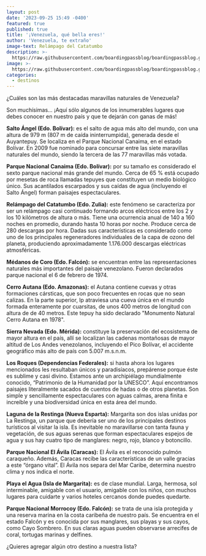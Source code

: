 ```yaml
---
layout: post
date: '2023-09-25 15:49 -0400'
featured: true
published: true
title: '¡Venezuela, qué bella eres!'
author: 'Venezuela, te extraño'
image-text: Relámpago del Catatumbo
description: >-
  https://raw.githubusercontent.com/boardingpassblog/boardingpassblog.github.io/main/assets/images/catatumbo.png
image: >-
  https://raw.githubusercontent.com/boardingpassblog/boardingpassblog.github.io/main/assets/images/catatumbo.png
categories:
  - destinos
---
```

¿Cuáles son las más destacadas maravillas naturales de Venezuela?

Son muchísimas… ¡Aquí sólo algunos de los innumerables lugares que debes conocer en nuestro país y que te dejarán con ganas de más!

**Salto Ángel (Edo. Bolívar):** es el salto de agua más alto del mundo, con una altura de 979 m (807 m de caída ininterrumpida), generada desde el Auyantepuy. Se localiza en el Parque Nacional Canaima, en el estado Bolívar. En 2009 fue nominado para concursar entre las siete maravillas naturales del mundo, siendo la tercera de las 77 maravillas más votada.

**Parque Nacional Canaima (Edo. Bolívar):** por su tamaño es considerado el sexto parque nacional más grande del mundo. Cerca de 65 % está ocupado por mesetas de roca llamadas tepuyes que constituyen un medio biológico único. Sus acantilados escarpados y sus caídas de agua (incluyendo el Salto Ángel) forman paisajes espectaculares.

**Relámpago del Catatumbo (Edo. Zulia):** este fenómeno se caracteriza por ser un relámpago casi continuado formando arcos eléctricos entre los 2 y los 10 kilómetros de altura o más. Tiene una ocurrencia anual de 140 a 160 noches en promedio, durando hasta 10 horas por noche. Produce cerca de 280 descargas por hora. Dadas sus características es considerado como uno de los principales regeneradores individuales de la capa de ozono del planeta, produciendo aproximadamente 1.176.000 descargas eléctricas atmosféricas.

**Médanos de Coro (Edo. Falcón):** se encuentran entre las representaciones naturales más importantes del paisaje venezolano. Fueron declarados parque nacional el 6 de febrero de 1974.

**Cerro Autana (Edo. Amazonas):** el Autana contiene cuevas y otras formaciones cársticas, que son poco frecuentes en rocas que no sean calizas. En la parte superior, lp atraviesa una cueva única en el mundo formada enteramente por cuarsitas, de unos 400 metros de longitud con altura de de 40 metros. Este tepuy ha sido declarado "Monumento Natural Cerro Autana en 1978".

**Sierra Nevada (Edo. Mérida):** constituye la preservación del ecosistema de mayor altura en el país, allí se localizan las cadenas montañosas de mayor altitud de Los Andes venezolanos, incluyendo el Pico Bolívar, el accidente geográfico más alto de país con 5.007 m.s.n.m.

**Los Roques (Dependencias Federales):** si hasta ahora los lugares mencionados les resultaban únicos y paradisíacos, prepárense porque éste es sublime y casi divino. Estamos ante un archipiélago mundialmente conocido, “Patrimonio de la Humanidad por la UNESCO”. Aquí encontramos paisajes literalmente sacados de cuentos de hadas o de otros planetas. Son simple y sencillamente espectaculares con aguas calmas, arena finita e increíble y una biodiversidad única en esta área del mundo.

**Laguna de la Restinga (Nueva Esparta):** Margarita son dos islas unidas por La Restinga, un parque que debería ser uno de los principales destinos turísticos al visitar la isla. Es inevitable no maravillarse con tanta fauna y vegetación, de sus aguas serenas que forman espectaculares espejos de agua y sus hay cuatro tipo de manglares: negro, rojo, blanco y botoncillo.

**Parque Nacional El Ávila (Caracas):** El Ávila es el reconocido pulmón caraqueño. Además, Caracas recibe las características de un valle gracias a este “órgano vital”. El Ávila nos separa del Mar Caribe, determina nuestro clima y nos indica el norte.

**Playa el Agua (Isla de Margarita):** es de clase mundial. Larga, hermosa, sol interminable, amigable con el usuario, amigable con los niños, con muchos lugares para cuidarte y varios hoteles cercanos donde puedes quedarte. 

**Parque Nacional Morrocoy (Edo. Falcón):** se trata de una isla protegida y una reserva marina en la costa caribeña de nuestro país. Se encuentra en el estado Falcón y es conocida por sus manglares, sus playas y sus cayos, como Cayo Sombrero. En sus claras aguas pueden observarse arrecifes de coral, tortugas marinas y delfines. 

¿Quieres agregar algún otro destino a nuestra lista?


